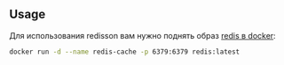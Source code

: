 ## Usage
Для использования redisson вам нужно поднять образ [redis в docker](https://hub.docker.com/_/redis):
```bash
docker run -d --name redis-cache -p 6379:6379 redis:latest
```

